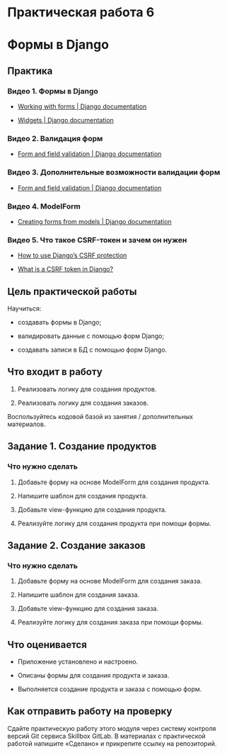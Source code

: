# Практическая работа 6
# Формы в Django

## Практика

### Видео 1. Формы в Django

-   [Working with forms | Django documentation](https://docs.djangoproject.com/en/4.1/topics/forms/)
    
-   [Widgets | Django documentation](https://docs.djangoproject.com/en/4.1/ref/forms/widgets/)
    

### Видео 2. Валидация форм

-   [Form and field validation | Django documentation](https://docs.djangoproject.com/en/4.1/ref/forms/validation/)
    

### Видео 3. Дополнительные возможности валидации форм

-   [Form and field validation | Django documentation](https://docs.djangoproject.com/en/4.1/ref/forms/validation/)
    

### Видео 4. ModelForm

-   [Creating forms from models | Django documentation](https://docs.djangoproject.com/en/4.1/topics/forms/modelforms/)
    

### Видео 5. Что такое CSRF-токен и зачем он нужен

-   [How to use Django’s CSRF protection](https://docs.djangoproject.com/en/4.1/howto/csrf/)
    
-   [What is a CSRF token in Django?](https://www.educative.io/answers/what-is-a-csrf-token-in-django)
    

  
  

## Цель практической работы

Научиться:

-   создавать формы в Django;
    
-   валидировать данные с помощью форм Django;
    
-   создавать записи в БД с помощью форм Django.
    

## Что входит в работу

1.  Реализовать логику для создания продуктов.
    
2.  Реализовать логику для создания заказов.
    

  

Воспользуйтесь кодовой базой из занятия / дополнительных материалов.

## Задание 1. Создание продуктов

### Что нужно сделать

1.  Добавьте форму на основе ModelForm для создания продукта.
    
2.  Напишите шаблон для создания продукта.
    
3.  Добавьте view-функцию для создания продукта.
    
4.  Реализуйте логику для создания продукта при помощи формы.
    

## Задание 2. Создание заказов

### Что нужно сделать

1.  Добавьте форму на основе ModelForm для создания заказа.
    
2.  Напишите шаблон для создания заказа.
    
3.  Добавьте view-функцию для создания заказа.
    
4.  Реализуйте логику для создания заказа при помощи формы.
    

## Что оценивается

-   Приложение установлено и настроено.
    
-   Описаны формы для создания продукта и заказа.
    
-   Выполняется создание продукта и заказа с помощью форм.
    

## Как отправить работу на проверку

Сдайте практическую работу этого модуля через систему контроля версий Git сервиса Skillbox GitLab. В материалах с практической работой напишите «Сделано» и прикрепите ссылку на репозиторий.
